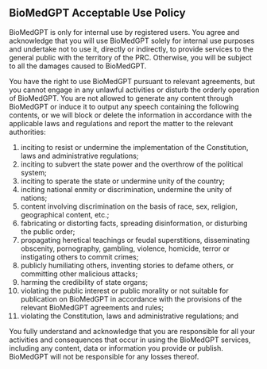 ## BioMedGPT Acceptable Use Policy

BioMedGPT is only for internal use by registered users. You agree and acknowledge that you will use BioMedGPT solely for internal use purposes and undertake not to use it, directly or indirectly, to provide services to the general public with the territory of the PRC. Otherwise, you will be subject to all the damages caused to BioMedGPT.

You have the right to use BioMedGPT pursuant to relevant agreements, but you cannot engage in any unlawful activities or disturb the orderly operation of BioMedGPT. You are not allowed to generate any content through BioMedGPT or induce it to output any speech containing the following contents, or we will block or delete the information in accordance with the applicable laws and regulations and report the matter to the relevant authorities:

1. inciting to resist or undermine the implementation of the Constitution, laws and administrative regulations;
2. inciting to subvert the state power and the overthrow of the political system;
3. inciting to sperate the state or undermine unity of the country;
4. inciting national enmity or discrimination, undermine the unity of nations;
5. content involving discrimination on the basis of race, sex, religion, geographical content, etc.;
6. fabricating or distorting facts, spreading disinformation, or disturbing the public order;
7. propagating heretical teachings or feudal superstitions, disseminating obscenity, pornography, gambling, violence, homicide, terror or instigating others to commit crimes;
8. publicly humiliating others, inventing stories to defame others, or committing other malicious attacks;
9. harming the credibility of state organs;
10. violating the public interest or public morality or not suitable for publication on BioMedGPT in accordance with the provisions of the relevant BioMedGPT agreements and rules;
11. violating the Constitution, laws and administrative regulations; and

You fully understand and acknowledge that you are responsible for all your activities and consequences that occur in using the BioMedGPT services, including any content, data or information you provide or publish. BioMedGPT will not be responsible for any losses thereof.